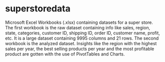 # superstoredata
Microsoft Excel Workbooks (.xlsx) containing datasets for a super store.
The first workbook is the raw dataset containing info like sales, region, state, categories, customer ID, shipping ID, order ID, customer name, profit, etc.
It is a large dataset containing 9995 columns and 21 rows.
The second workbook is the analyzed dataset.
Insights like the region with the highest sales per year, the best selling products per year and the most profitable product are gotten with the use of PivotTables and Charts.
